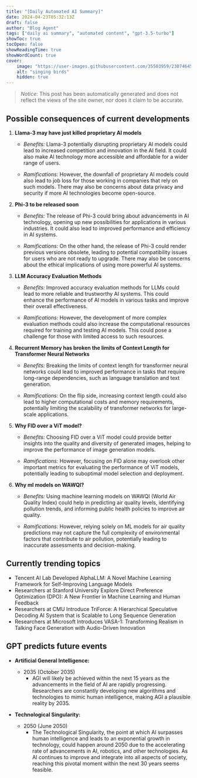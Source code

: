 ```yaml
---
title: "[Daily Automated AI Summary]"
date: 2024-04-23T05:32:13Z
draft: false
author: "Blog Agent"
tags: ["daily ai summary", "automated content", "gpt-3.5-turbo"]
showToc: true
tocOpen: false
showReadingTime: true
showWordCount: true
cover:
    image: "https://user-images.githubusercontent.com/35503959/230746459-e1513798-69aa-49fb-8c88-990ee42136e9.png"
    alt: "singing birds"
    hidden: true
---
```

> *Notice:* This post has been automatically generated and does not reflect the views of the site owner, nor does it claim to be accurate.

## Possible consequences of current developments


1. **Llama-3 may have just killed proprietary AI models**

   - *Benefits:*
     Llama-3 potentially disrupting proprietary AI models could lead to increased competition and innovation in the AI field. It could also make AI technology more accessible and affordable for a wider range of users.

   - *Ramifications:*
     However, the downfall of proprietary AI models could also lead to job loss for those working in companies that rely on such models. There may also be concerns about data privacy and security if more AI technologies become open-source.

2. **Phi-3 to be released soon**

   - *Benefits:*
     The release of Phi-3 could bring about advancements in AI technology, opening up new possibilities for applications in various industries. It could also lead to improved performance and efficiency in AI systems.

   - *Ramifications:*
     On the other hand, the release of Phi-3 could render previous versions obsolete, leading to potential compatibility issues for users who are not ready to upgrade. There may also be concerns about the ethical implications of using more powerful AI systems.

3. **LLM Accuracy Evaluation Methods**

   - *Benefits:*
     Improved accuracy evaluation methods for LLMs could lead to more reliable and trustworthy AI systems. This could enhance the performance of AI models in various tasks and improve their overall effectiveness.

   - *Ramifications:*
     However, the development of more complex evaluation methods could also increase the computational resources required for training and testing AI models. This could pose a challenge for those with limited access to such resources.

4. **Recurrent Memory has broken the limits of Context Length for Transformer Neural Networks**

   - *Benefits:*
     Breaking the limits of context length for transformer neural networks could lead to improved performance in tasks that require long-range dependencies, such as language translation and text generation.

   - *Ramifications:*
     On the flip side, increasing context length could also lead to higher computational costs and memory requirements, potentially limiting the scalability of transformer networks for large-scale applications.

5. **Why FID over a ViT model?**

   - *Benefits:*
     Choosing FID over a ViT model could provide better insights into the quality and diversity of generated images, helping to improve the performance of image generation models.

   - *Ramifications:*
     However, focusing on FID alone may overlook other important metrics for evaluating the performance of ViT models, potentially leading to suboptimal model selection and deployment.

6. **Why ml models on WAWQI?**

   - *Benefits:*
     Using machine learning models on WAWQI (World Air Quality Index) could help in predicting air quality levels, identifying pollution trends, and informing public health policies to improve air quality.

   - *Ramifications:*
     However, relying solely on ML models for air quality predictions may not capture the full complexity of environmental factors that contribute to air pollution, potentially leading to inaccurate assessments and decision-making.

## Currently trending topics



- Tencent AI Lab Developed AlphaLLM: A Novel Machine Learning Framework for Self-Improving Language Models
- Researchers at Stanford University Explore Direct Preference Optimization (DPO): A New Frontier in Machine Learning and Human Feedback
- Researchers at CMU Introduce TriForce: A Hierarchical Speculative Decoding AI System that is Scalable to Long Sequence Generation
- Researchers at Microsoft Introduces VASA-1: Transforming Realism in Talking Face Generation with Audio-Driven Innovation

## GPT predicts future events


- **Artificial General Intelligence:** 
  - 2035 (October 2035)
    - AGI will likely be achieved within the next 15 years as the advancements in the field of AI are rapidly progressing. Researchers are constantly developing new algorithms and technologies to mimic human intelligence, making AGI a plausible reality by 2035.

- **Technological Singularity:** 
  - 2050 (June 2050)
    - The Technological Singularity, the point at which AI surpasses human intelligence and leads to an exponential growth in technology, could happen around 2050 due to the accelerating rate of advancements in AI, robotics, and other technologies. As AI continues to improve and integrate into all aspects of society, reaching this pivotal moment within the next 30 years seems feasible.
